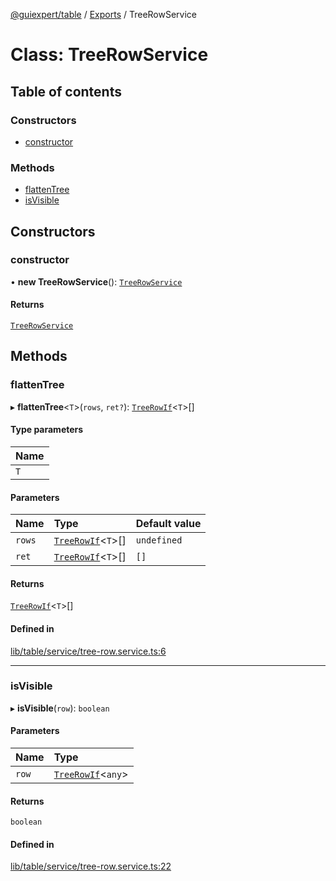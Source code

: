 [@guiexpert/table](../README.md) / [Exports](../modules.md) / TreeRowService

# Class: TreeRowService

## Table of contents

### Constructors

- [constructor](TreeRowService.md#constructor)

### Methods

- [flattenTree](TreeRowService.md#flattentree)
- [isVisible](TreeRowService.md#isvisible)

## Constructors

### constructor

• **new TreeRowService**(): [`TreeRowService`](TreeRowService.md)

#### Returns

[`TreeRowService`](TreeRowService.md)

## Methods

### flattenTree

▸ **flattenTree**\<`T`\>(`rows`, `ret?`): [`TreeRowIf`](../interfaces/TreeRowIf.md)\<`T`\>[]

#### Type parameters

| Name |
| :------ |
| `T` |

#### Parameters

| Name | Type | Default value |
| :------ | :------ | :------ |
| `rows` | [`TreeRowIf`](../interfaces/TreeRowIf.md)\<`T`\>[] | `undefined` |
| `ret` | [`TreeRowIf`](../interfaces/TreeRowIf.md)\<`T`\>[] | `[]` |

#### Returns

[`TreeRowIf`](../interfaces/TreeRowIf.md)\<`T`\>[]

#### Defined in

[lib/table/service/tree-row.service.ts:6](https://github.com/guiexperttable/ge-table/blob/a7cb25d/libs/table/src/lib/table/service/tree-row.service.ts#L6)

___

### isVisible

▸ **isVisible**(`row`): `boolean`

#### Parameters

| Name | Type |
| :------ | :------ |
| `row` | [`TreeRowIf`](../interfaces/TreeRowIf.md)\<`any`\> |

#### Returns

`boolean`

#### Defined in

[lib/table/service/tree-row.service.ts:22](https://github.com/guiexperttable/ge-table/blob/a7cb25d/libs/table/src/lib/table/service/tree-row.service.ts#L22)
